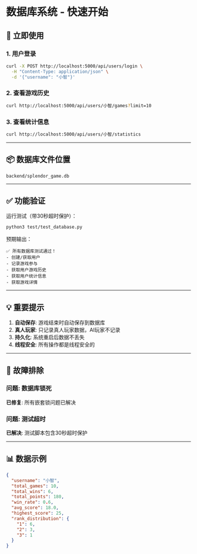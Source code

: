 # 数据库系统 - 快速开始

## 🚀 立即使用

### 1. 用户登录
```bash
curl -X POST http://localhost:5000/api/users/login \
  -H "Content-Type: application/json" \
  -d '{"username": "小智"}'
```

### 2. 查看游戏历史
```bash
curl http://localhost:5000/api/users/小智/games?limit=10
```

### 3. 查看统计信息
```bash
curl http://localhost:5000/api/users/小智/statistics
```

---

## 📦 数据库文件位置
```
backend/splendor_game.db
```

---

## ✅ 功能验证

运行测试（带30秒超时保护）：
```bash
python3 test/test_database.py
```

预期输出：
```
✅ 所有数据库测试通过！
- 创建/获取用户
- 记录游戏参与
- 获取用户游戏历史
- 获取用户统计信息
- 获取游戏详情
```

---

## 💡 重要提示

1. **自动保存**: 游戏结束时自动保存到数据库
2. **真人玩家**: 只记录真人玩家数据，AI玩家不记录
3. **持久化**: 系统重启后数据不丢失
4. **线程安全**: 所有操作都是线程安全的

---

## 🔧 故障排除

### 问题: 数据库锁死
**已修复**: 所有嵌套锁问题已解决

### 问题: 测试超时
**已解决**: 测试脚本包含30秒超时保护

---

## 📊 数据示例

```json
{
  "username": "小智",
  "total_games": 10,
  "total_wins": 6,
  "total_points": 180,
  "win_rate": 0.6,
  "avg_score": 18.0,
  "highest_score": 25,
  "rank_distribution": {
    "1": 6,
    "2": 3,
    "3": 1
  }
}
```
